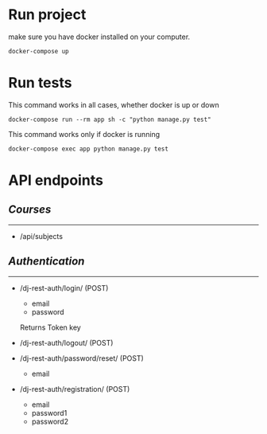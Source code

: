 Run project
=============

make sure you have docker installed on your computer.

````
docker-compose up
````

Run tests
=========

This command works in all cases, whether docker is up or down
````
docker-compose run --rm app sh -c "python manage.py test"
````

This command works only if  docker is running
````
docker-compose exec app python manage.py test 
````


API endpoints
=============
***Courses***
-
-------------
- /api/subjects

***Authentication***
- 
--------------------


- /dj-rest-auth/login/ (POST)

    - email
    - password

    Returns Token key

- /dj-rest-auth/logout/ (POST)

- /dj-rest-auth/password/reset/ (POST)

    - email

- /dj-rest-auth/registration/ (POST)

    - email
    - password1
    - password2
